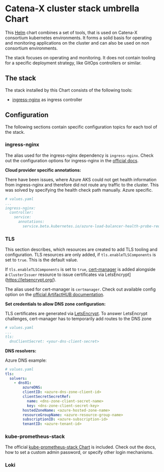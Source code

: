 # Catena-X cluster stack umbrella Chart

This [Helm](https://helm.sh/) chart combines a set of tools, that is used on Catena-X consortium kubernetes
environments. It forms a solid basis for operating and monitoring applications on the cluster and can also be used on
non consortium environments.

The stack focuses on operating and monitoring. It does not contain tooling for a specific deployment strategy, like
GitOps controllers or similar.

## The stack

The stack installed by this Chart consists of the following tools:

- [ingress-nginx](https://github.com/kubernetes/ingress-nginx) as ingress controller

## Configuration

The following sections contain specific configuration topics for each tool of the stack.

### ingress-nginx

The alias used for the ingress-nginx dependency is `ingress-nginx`. Check out the configuration options for
ingress-nginx in
the [official docs](https://docs.nginx.com/nginx-ingress-controller/installation/installation-with-helm/#configuration).

__Cloud provider specific annotations:__

There have been issues, where Azure AKS could not get health information from ingress-nginx and therefore did not route
any traffic to the cluster. This was solved by specifying the health check path manually. Azure specific.

```yaml
# values.yaml
...
ingress-nginx:
  controller:
    service:
      annotations:
        service.beta.kubernetes.io/azure-load-balancer-health-probe-request-path: "/healthz"
```

### TLS

This section describes, which resources are created to add TLS tooling and configuration.
TLS resources are only added, if `tls.enableTLSComponents` is set to `true`. This is the default value.

If `tls.enableTLSComponents` is set to `true`, [cert-manager](https://cert-manager.io/docs/) is added alongside a
`ClusterIssuer` resource to issue certificates via LetsEncrypt](https://letsencrypt.org/).

The alias used for cert-manager is `certmanager`. Check out available config option on the
[official ArtifactHUB documentation](https://artifacthub.io/packages/helm/cert-manager/cert-manager#configuration).

__Set credentials to allow DNS zone configuration:__

TLS certificates are generated via [LetsEncrypt](https://letsencrypt.org/). To answer LetsEncrypt challenges,
cert-manager has to temporarily add routes to the DNS zone

```yaml
# values.yaml
...
tls:
  dnsClientSecret: <your-dns-client-secret>
```

__DNS resolvers:__

Azure DNS example:
```yaml
# values.yaml
tls: 
  solvers: 
    - dns01:
        azureDNS:
        clientID: <azure-dns-zone-client-id>
        clientSecretSecretRef: 
          name: <dns-zone-client-secret-name>
          key: <dns-zone-client-secret-key>
        hostedZoneName: <azure-hosted-zone-name>
        resourceGroupName: <azure-resource-group-name>
        subscriptionID: <azure-subscription-id>
        tenantID: <azure-tenant-id>
```

### kube-prometheus-stack

The official [kube-prometheus-stack Chart](https://github.com/prometheus-community/helm-charts/tree/main/charts/kube-prometheus-stack)
is included. Check out the docs, how to set a custom admin password, or specify other login mechanisms.

### Loki
